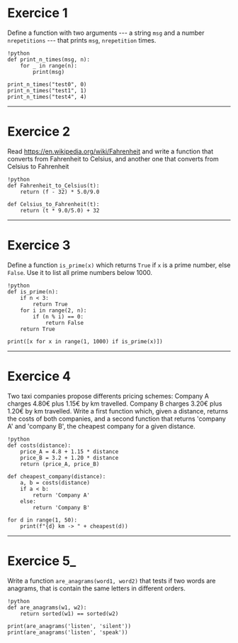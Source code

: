 # Exercice 1


Define a function with two arguments --- a string `msg` and a number `nrepetitions` --- that prints `msg`, `nrepetition` times.



    !python
    def print_n_times(msg, n):
        for _ in range(n):
            print(msg)

    print_n_times("test0", 0)
    print_n_times("test1", 1)
    print_n_times("test4", 4)

---

# Exercice 2


Read <https://en.wikipedia.org/wiki/Fahrenheit> and write a function that converts from Fahrenheit to Celsius, and another one that converts from Celsius to Fahrenheit



    !python
    def Fahrenheit_to_Celsius(t):
        return (f - 32) * 5.0/9.0
    
    def Celsius_to_Fahrenheit(t):
        return (t * 9.0/5.0) + 32

--- 

# Exercice 3


Define a function `is_prime(x)` which returns `True` if `x` is a prime number, else `False`. Use it to list all prime numbers below 1000.


    !python
    def is_prime(n):
        if n < 3:
            return True
        for i in range(2, n):
            if (n % i) == 0:
                return False
        return True
    
    print([x for x in range(1, 1000) if is_prime(x)])

--- 

# Exercice 4


Two taxi companies propose differents pricing schemes: Company A charges 4.80€ plus 1.15€ by km travelled. Company B charges 3.20€ plus 1.20€ by km travelled. Write a first function which, given a distance, returns the costs of both companies, and a second function that returns 'company A' and 'company B', the cheapest company for a given distance.



    !python
    def costs(distance):
        price_A = 4.8 + 1.15 * distance
        price_B = 3.2 + 1.20 * distance
        return (price_A, price_B)
    
    def cheapest_company(distance):
        a, b = costs(distance)
        if a < b:
            return 'Company A'
        else:
            return 'Company B'

    for d in range(1, 50):
        print(f"{d} km -> " + cheapest(d))

---

# Exercice 5_

Write a function `are_anagrams(word1, word2)` that tests if two words are anagrams, that is contain the same letters in different orders.



    !python
    def are_anagrams(w1, w2):
        return sorted(w1) == sorted(w2)
    
    print(are_anagrams('listen', 'silent'))
    print(are_anagrams('listen', 'speak'))
    

